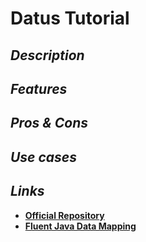 # Datus Tutorial

## _Description_

## _Features_

## _Pros & Cons_

## _Use cases_

## _Links_

* [**Official Repository**](https://github.com/roookeee/datus)
* [**Fluent Java Data Mapping**](https://dev.to/roookeee/datus-a-fluent-java-data-mapping-library-2l3c)

